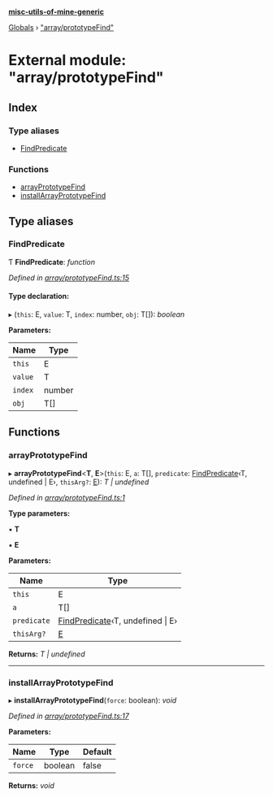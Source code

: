 **[misc-utils-of-mine-generic](../README.md)**

[Globals](../globals.md) › ["array/prototypeFind"](_array_prototypefind_.md)

# External module: "array/prototypeFind"

## Index

### Type aliases

* [FindPredicate](_array_prototypefind_.md#findpredicate)

### Functions

* [arrayPrototypeFind](_array_prototypefind_.md#arrayprototypefind)
* [installArrayPrototypeFind](_array_prototypefind_.md#installarrayprototypefind)

## Type aliases

###  FindPredicate

Ƭ **FindPredicate**: *function*

*Defined in [array/prototypeFind.ts:15](https://github.com/cancerberoSgx/misc-utils-of-mine/blob/2200176/misc-utils-of-mine-generic/src/array/prototypeFind.ts#L15)*

#### Type declaration:

▸ (`this`: E, `value`: T, `index`: number, `obj`: T[]): *boolean*

**Parameters:**

Name | Type |
------ | ------ |
`this` | E |
`value` | T |
`index` | number |
`obj` | T[] |

## Functions

###  arrayPrototypeFind

▸ **arrayPrototypeFind**<**T**, **E**>(`this`: E, `a`: T[], `predicate`: [FindPredicate](_array_prototypefind_.md#findpredicate)‹T, undefined | E›, `thisArg?`: [E]()): *T | undefined*

*Defined in [array/prototypeFind.ts:1](https://github.com/cancerberoSgx/misc-utils-of-mine/blob/2200176/misc-utils-of-mine-generic/src/array/prototypeFind.ts#L1)*

**Type parameters:**

▪ **T**

▪ **E**

**Parameters:**

Name | Type |
------ | ------ |
`this` | E |
`a` | T[] |
`predicate` | [FindPredicate](_array_prototypefind_.md#findpredicate)‹T, undefined \| E› |
`thisArg?` | [E]() |

**Returns:** *T | undefined*

___

###  installArrayPrototypeFind

▸ **installArrayPrototypeFind**(`force`: boolean): *void*

*Defined in [array/prototypeFind.ts:17](https://github.com/cancerberoSgx/misc-utils-of-mine/blob/2200176/misc-utils-of-mine-generic/src/array/prototypeFind.ts#L17)*

**Parameters:**

Name | Type | Default |
------ | ------ | ------ |
`force` | boolean | false |

**Returns:** *void*
